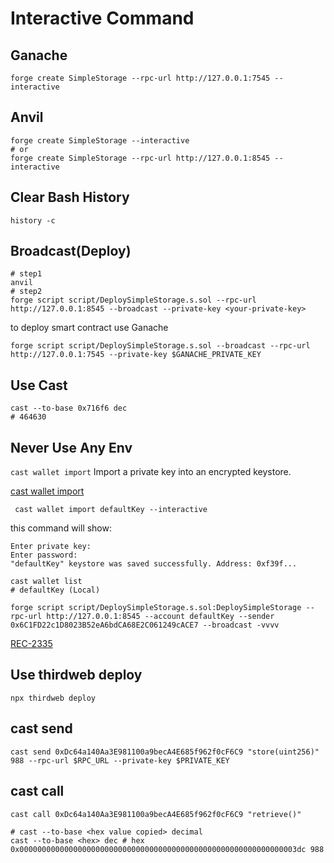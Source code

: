 # Interactive Command

## Ganache

```shell
forge create SimpleStorage --rpc-url http://127.0.0.1:7545 --interactive
```

## Anvil

```shell
forge create SimpleStorage --interactive
# or
forge create SimpleStorage --rpc-url http://127.0.0.1:8545 --interactive
```

## Clear Bash History

```shell
history -c
```

## Broadcast(Deploy)

```shell
# step1
anvil
# step2
forge script script/DeploySimpleStorage.s.sol --rpc-url http://127.0.0.1:8545 --broadcast --private-key <your-private-key>
```

to deploy smart contract use Ganache

```shell
forge script script/DeploySimpleStorage.s.sol --broadcast --rpc-url http://127.0.0.1:7545 --private-key $GANACHE_PRIVATE_KEY
```

## Use Cast

```shell
cast --to-base 0x716f6 dec
# 464630
```

## Never Use Any Env

`cast wallet import` Import a private key into an encrypted keystore.

[cast wallet import](https://book.getfoundry.sh/reference/cast/cast-wallet)

```shell
 cast wallet import defaultKey --interactive
```

this command will show:

```shell
Enter private key:
Enter password: 
"defaultKey" keystore was saved successfully. Address: 0xf39f...
```

```shell
cast wallet list
# defaultKey (Local)
```

```shell
forge script script/DeploySimpleStorage.s.sol:DeploySimpleStorage --rpc-url http://127.0.0.1:8545 --account defaultKey --sender 0x6C1FD22c1D8023B52eA6bdCA68E2C061249cACE7 --broadcast -vvvv
```

[REC-2335](https://eips.ethereum.org/EIPS/eip-2335)

## Use thirdweb deploy

```shell
npx thirdweb deploy
```

## cast send

```shell
cast send 0xDc64a140Aa3E981100a9becA4E685f962f0cF6C9 "store(uint256)" 988 --rpc-url $RPC_URL --private-key $PRIVATE_KEY
```

## cast call

```shell
cast call 0xDc64a140Aa3E981100a9becA4E685f962f0cF6C9 "retrieve()"
```

```shell
# cast --to-base <hex value copied> decimal
cast --to-base <hex> dec # hex 0x00000000000000000000000000000000000000000000000000000000000003dc 988
```
